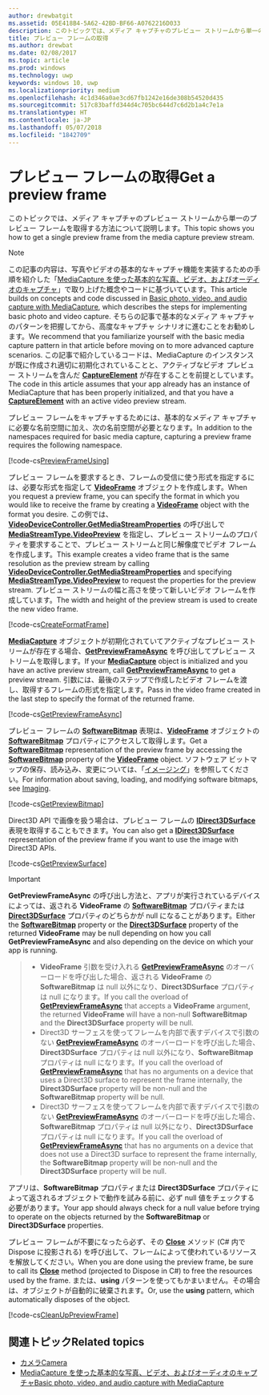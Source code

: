 ```yaml
---
author: drewbatgit
ms.assetid: 05E418B4-5A62-42BD-BF66-A0762216D033
description: このトピックでは、メディア キャプチャのプレビュー ストリームから単一のプレビュー フレームを取得する方法について説明します。
title: プレビュー フレームの取得
ms.author: drewbat
ms.date: 02/08/2017
ms.topic: article
ms.prod: windows
ms.technology: uwp
keywords: windows 10, uwp
ms.localizationpriority: medium
ms.openlocfilehash: 4c1d346a0ae3cd67fb1242e16de308b54520d435
ms.sourcegitcommit: 517c83baffd344d4c705bc644d7c6d2b1a4c7e1a
ms.translationtype: HT
ms.contentlocale: ja-JP
ms.lasthandoff: 05/07/2018
ms.locfileid: "1842709"
---
```

# <a name="get-a-preview-frame"></a><span data-ttu-id="a61fc-104">プレビュー フレームの取得</span><span class="sxs-lookup"><span data-stu-id="a61fc-104">Get a preview frame</span></span>


<span data-ttu-id="a61fc-105">このトピックでは、メディア キャプチャのプレビュー ストリームから単一のプレビュー フレームを取得する方法について説明します。</span><span class="sxs-lookup"><span data-stu-id="a61fc-105">This topic shows you how to get a single preview frame from the media capture preview stream.</span></span>

> [!NOTE] 
> <span data-ttu-id="a61fc-106">この記事の内容は、写真やビデオの基本的なキャプチャ機能を実装するための手順を紹介した「[MediaCapture を使った基本的な写真、ビデオ、およびオーディオのキャプチャ](basic-photo-video-and-audio-capture-with-MediaCapture.md)」で取り上げた概念やコードに基づいています。</span><span class="sxs-lookup"><span data-stu-id="a61fc-106">This article builds on concepts and code discussed in [Basic photo, video, and audio capture with MediaCapture](basic-photo-video-and-audio-capture-with-MediaCapture.md), which describes the steps for implementing basic photo and video capture.</span></span> <span data-ttu-id="a61fc-107">そちらの記事で基本的なメディア キャプチャのパターンを把握してから、高度なキャプチャ シナリオに進むことをお勧めします。</span><span class="sxs-lookup"><span data-stu-id="a61fc-107">We recommend that you familiarize yourself with the basic media capture pattern in that article before moving on to more advanced capture scenarios.</span></span> <span data-ttu-id="a61fc-108">この記事で紹介しているコードは、MediaCapture のインスタンスが既に作成され適切に初期化されていることと、アクティブなビデオ プレビュー ストリームを含んだ [**CaptureElement**](https://msdn.microsoft.com/library/windows/apps/br209278) が存在することを前提としています。</span><span class="sxs-lookup"><span data-stu-id="a61fc-108">The code in this article assumes that your app already has an instance of MediaCapture that has been properly initialized, and that you have a [**CaptureElement**](https://msdn.microsoft.com/library/windows/apps/br209278) with an active video preview stream.</span></span>

<span data-ttu-id="a61fc-109">プレビュー フレームをキャプチャするためには、基本的なメディア キャプチャに必要な名前空間に加え、次の名前空間が必要となります。</span><span class="sxs-lookup"><span data-stu-id="a61fc-109">In addition to the namespaces required for basic media capture, capturing a preview frame requires the following namespace.</span></span>

[!code-cs[PreviewFrameUsing](./code/BasicMediaCaptureWin10/cs/MainPage.xaml.cs#SnippetPreviewFrameUsing)]

<span data-ttu-id="a61fc-110">プレビュー フレームを要求するとき、フレームの受信に使う形式を指定するには、必要な形式を指定して [**VideoFrame**](https://msdn.microsoft.com/library/windows/apps/dn930917) オブジェクトを作成します。</span><span class="sxs-lookup"><span data-stu-id="a61fc-110">When you request a preview frame, you can specify the format in which you would like to receive the frame by creating a [**VideoFrame**](https://msdn.microsoft.com/library/windows/apps/dn930917) object with the format you desire.</span></span> <span data-ttu-id="a61fc-111">この例では、[**VideoDeviceController.GetMediaStreamProperties**](https://msdn.microsoft.com/library/windows/apps/br211995) の呼び出しで [**MediaStreamType.VideoPreview**](https://msdn.microsoft.com/library/windows/apps/br226640) を指定し、プレビュー ストリームのプロパティを要求することで、プレビュー ストリームと同じ解像度でビデオ フレームを作成します。</span><span class="sxs-lookup"><span data-stu-id="a61fc-111">This example creates a video frame that is the same resolution as the preview stream by calling [**VideoDeviceController.GetMediaStreamProperties**](https://msdn.microsoft.com/library/windows/apps/br211995) and specifying [**MediaStreamType.VideoPreview**](https://msdn.microsoft.com/library/windows/apps/br226640) to request the properties for the preview stream.</span></span> <span data-ttu-id="a61fc-112">プレビュー ストリームの幅と高さを使って新しいビデオ フレームを作成しています。</span><span class="sxs-lookup"><span data-stu-id="a61fc-112">The width and height of the preview stream is used to create the new video frame.</span></span>

[!code-cs[CreateFormatFrame](./code/BasicMediaCaptureWin10/cs/MainPage.xaml.cs#SnippetCreateFormatFrame)]

<span data-ttu-id="a61fc-113">[**MediaCapture**](https://msdn.microsoft.com/library/windows/apps/br241124) オブジェクトが初期化されていてアクティブなプレビュー ストリームが存在する場合、[**GetPreviewFrameAsync**](https://msdn.microsoft.com/library/windows/apps/dn926711) を呼び出してプレビュー ストリームを取得します。</span><span class="sxs-lookup"><span data-stu-id="a61fc-113">If your [**MediaCapture**](https://msdn.microsoft.com/library/windows/apps/br241124) object is initialized and you have an active preview stream, call [**GetPreviewFrameAsync**](https://msdn.microsoft.com/library/windows/apps/dn926711) to get a preview stream.</span></span> <span data-ttu-id="a61fc-114">引数には、最後のステップで作成したビデオ フレームを渡し、取得するフレームの形式を指定します。</span><span class="sxs-lookup"><span data-stu-id="a61fc-114">Pass in the video frame created in the last step to specify the format of the returned frame.</span></span>

[!code-cs[GetPreviewFrameAsync](./code/BasicMediaCaptureWin10/cs/MainPage.xaml.cs#SnippetGetPreviewFrameAsync)]

<span data-ttu-id="a61fc-115">プレビュー フレームの [**SoftwareBitmap**](https://msdn.microsoft.com/library/windows/apps/dn887358) 表現は、[**VideoFrame**](https://msdn.microsoft.com/library/windows/apps/dn930917) オブジェクトの [**SoftwareBitmap**](https://msdn.microsoft.com/library/windows/apps/dn930926) プロパティにアクセスして取得します。</span><span class="sxs-lookup"><span data-stu-id="a61fc-115">Get a [**SoftwareBitmap**](https://msdn.microsoft.com/library/windows/apps/dn887358) representation of the preview frame by accessing the [**SoftwareBitmap**](https://msdn.microsoft.com/library/windows/apps/dn930926) property of the [**VideoFrame**](https://msdn.microsoft.com/library/windows/apps/dn930917) object.</span></span> <span data-ttu-id="a61fc-116">ソフトウェア ビットマップの保存、読み込み、変更については、「[イメージング](imaging.md)」を参照してください。</span><span class="sxs-lookup"><span data-stu-id="a61fc-116">For information about saving, loading, and modifying software bitmaps, see [Imaging](imaging.md).</span></span>

[!code-cs[GetPreviewBitmap](./code/BasicMediaCaptureWin10/cs/MainPage.xaml.cs#SnippetGetPreviewBitmap)]

<span data-ttu-id="a61fc-117">Direct3D API で画像を扱う場合は、プレビュー フレームの [**IDirect3DSurface**](https://msdn.microsoft.com/library/windows/apps/dn965505) 表現を取得することもできます。</span><span class="sxs-lookup"><span data-stu-id="a61fc-117">You can also get a [**IDirect3DSurface**](https://msdn.microsoft.com/library/windows/apps/dn965505) representation of the preview frame if you want to use the image with Direct3D APIs.</span></span>

[!code-cs[GetPreviewSurface](./code/BasicMediaCaptureWin10/cs/MainPage.xaml.cs#SnippetGetPreviewSurface)]

> [!IMPORTANT]
> <span data-ttu-id="a61fc-118">**GetPreviewFrameAsync** の呼び出し方法と、アプリが実行されているデバイスによっては、返される **VideoFrame** の [**SoftwareBitmap**](https://msdn.microsoft.com/library/windows/apps/dn930926) プロパティまたは [**Direct3DSurface**](https://msdn.microsoft.com/library/windows/apps/dn930920) プロパティのどちらかが null になることがあります。</span><span class="sxs-lookup"><span data-stu-id="a61fc-118">Either the [**SoftwareBitmap**](https://msdn.microsoft.com/library/windows/apps/dn930926) property or the [**Direct3DSurface**](https://msdn.microsoft.com/library/windows/apps/dn930920) property of the returned **VideoFrame** may be null depending on how you call **GetPreviewFrameAsync** and also depending on the device on which your app is running.</span></span>

> - <span data-ttu-id="a61fc-119">**VideoFrame** 引数を受け入れる [**GetPreviewFrameAsync**](https://msdn.microsoft.com/library/windows/apps/dn926713) のオーバーロードを呼び出した場合、返される **VideoFrame** の **SoftwareBitmap** は null 以外になり、**Direct3DSurface** プロパティは null になります。</span><span class="sxs-lookup"><span data-stu-id="a61fc-119">If you call the overload of [**GetPreviewFrameAsync**](https://msdn.microsoft.com/library/windows/apps/dn926713) that accepts a **VideoFrame** argument, the returned **VideoFrame** will have a non-null **SoftwareBitmap** and the **Direct3DSurface** property will be null.</span></span>
> - <span data-ttu-id="a61fc-120">Direct3D サーフェスを使ってフレームを内部で表すデバイスで引数のない [**GetPreviewFrameAsync**](https://msdn.microsoft.com/library/windows/apps/dn926712) のオーバーロードを呼び出した場合、**Direct3DSurface** プロパティは null 以外になり、**SoftwareBitmap** プロパティは null になります。</span><span class="sxs-lookup"><span data-stu-id="a61fc-120">If you call the overload of [**GetPreviewFrameAsync**](https://msdn.microsoft.com/library/windows/apps/dn926712) that has no arguments on a device that uses a Direct3D surface to represent the frame internally, the **Direct3DSurface** property will be non-null and the **SoftwareBitmap** property will be null.</span></span>
> - <span data-ttu-id="a61fc-121">Direct3D サーフェスを使ってフレームを内部で表すデバイスで引数のない [**GetPreviewFrameAsync**](https://msdn.microsoft.com/library/windows/apps/dn926712) のオーバーロードを呼び出した場合、**SoftwareBitmap** プロパティは null 以外になり、**Direct3DSurface** プロパティは null になります。</span><span class="sxs-lookup"><span data-stu-id="a61fc-121">If you call the overload of [**GetPreviewFrameAsync**](https://msdn.microsoft.com/library/windows/apps/dn926712) that has no arguments on a device that does not use a Direct3D surface to represent the frame internally, the **SoftwareBitmap** property will be non-null and the **Direct3DSurface** property will be null.</span></span>

<span data-ttu-id="a61fc-122">アプリは、**SoftwareBitmap** プロパティまたは **Direct3DSurface** プロパティによって返されるオブジェクトで動作を試みる前に、必ず null 値をチェックする必要があります。</span><span class="sxs-lookup"><span data-stu-id="a61fc-122">Your app should always check for a null value before trying to operate on the objects returned by the **SoftwareBitmap** or **Direct3DSurface** properties.</span></span>

<span data-ttu-id="a61fc-123">プレビュー フレームが不要になったら必ず、その [**Close**](https://msdn.microsoft.com/library/windows/apps/dn930918) メソッド (C# 内で Dispose に投影される) を呼び出して、フレームによって使われているリソースを解放してください。</span><span class="sxs-lookup"><span data-stu-id="a61fc-123">When you are done using the preview frame, be sure to call its [**Close**](https://msdn.microsoft.com/library/windows/apps/dn930918) method (projected to Dispose in C#) to free the resources used by the frame.</span></span> <span data-ttu-id="a61fc-124">または、**using** パターンを使ってもかまいません。その場合は、オブジェクトが自動的に破棄されます。</span><span class="sxs-lookup"><span data-stu-id="a61fc-124">Or, use the **using** pattern, which automatically disposes of the object.</span></span>

[!code-cs[CleanUpPreviewFrame](./code/BasicMediaCaptureWin10/cs/MainPage.xaml.cs#SnippetCleanUpPreviewFrame)]

## <a name="related-topics"></a><span data-ttu-id="a61fc-125">関連トピック</span><span class="sxs-lookup"><span data-stu-id="a61fc-125">Related topics</span></span>

* [<span data-ttu-id="a61fc-126">カメラ</span><span class="sxs-lookup"><span data-stu-id="a61fc-126">Camera</span></span>](camera.md)
* [<span data-ttu-id="a61fc-127">MediaCapture を使った基本的な写真、ビデオ、およびオーディオのキャプチャ</span><span class="sxs-lookup"><span data-stu-id="a61fc-127">Basic photo, video, and audio capture with MediaCapture</span></span>](basic-photo-video-and-audio-capture-with-MediaCapture.md)
 

 




